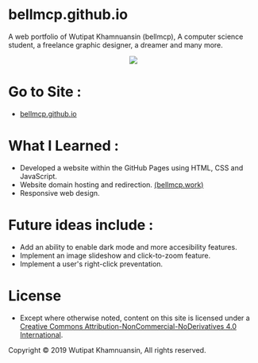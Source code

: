 # bellmcp.github.io
A web portfolio of Wutipat Khamnuansin (bellmcp), A computer science student, a freelance graphic designer, a dreamer and many more.

<p align="center">
  <img src="https://bellmcp.work/meta_preview.jpg" />
</p>

# Go to Site :
* [bellmcp.github.io](http://bellmcp.github.io)

# What I Learned :

* Developed a website within the GitHub Pages using HTML, CSS and JavaScript.
* Website domain hosting and redirection. [(bellmcp.work)](http://bellmcp.work)
* Responsive web design.

# Future ideas include :

* Add an ability to enable dark mode and more accesibility features.
* Implement an image slideshow and click-to-zoom feature.
* Implement a user's right-click preventation.

# License

* Except where otherwise noted, content on this site is licensed under a [Creative Commons Attribution-NonCommercial-NoDerivatives 4.0 International](http://creativecommons.org/licenses/by-nc-nd/4.0/).

Copyright © 2019 Wutipat Khamnuansin, All rights reserved.
